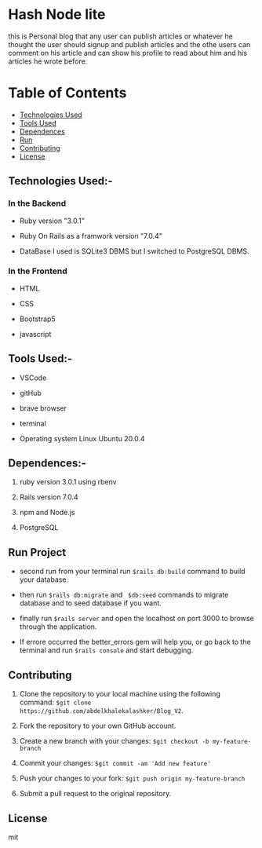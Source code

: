 # Hash Node lite
this is Personal blog that any user can publish articles or whatever he thought the user should signup and publish articles and the othe users can comment on his article and can show his profile to read about him and his articles he wrote before.

   
# Table of Contents
* [Technologies Used](#technologies-used-)
* [Tools Used](#tools-used-)
* [Dependences](#dependences-)
* [Run](#run-project)
* [Contributing](#contributing)
* [License](#license)

    
## Technologies Used:-

  ### In the Backend

  * Ruby version "3.0.1"

  * Ruby On Rails as a framwork version "7.0.4"

  * DataBase I used  is SQLite3 DBMS but I switched to PostgreSQL DBMS.

  ### In the Frontend

  * HTML

  * CSS

  * Bootstrap5

  * javascript
  
  
## Tools Used:-

  * VSCode  

  * gitHub

  * brave browser

  * terminal

  * Operating system Linux Ubuntu 20.0.4


## Dependences:-

  1. ruby version 3.0.1 using rbenv 

  2. Rails version 7.0.4

  3. npm and Node.js

  4. PostgreSQL
    
## Run Project

   * second run from your terminal run  ` $rails db:build ` command to build your database.
   
   * then run ` $rails db:migrate ` and ` $db:seed` commands to migrate database and to seed database if you want.

   * finally run ` $rails server ` and open the localhost on port 3000 to browse through the application.

   * If errore occurred the better_errors gem will help you, or go back to the terminal and run ` $rails console ` and start debugging.
 


## Contributing 
   1. Clone the repository to your local machine using the following command:
    `$git clone https://github.com/abdelkhalekalashker/Blog_V2`.

   2. Fork the repository to your own GitHub account.

   3. Create a new branch with your changes: `$git checkout -b my-feature-branch`

   4. Commit your changes: `$git commit -am 'Add new feature'`

   5. Push your changes to your fork: `$git push origin my-feature-branch`

   6. Submit a pull request to the original repository.


## License

mit

